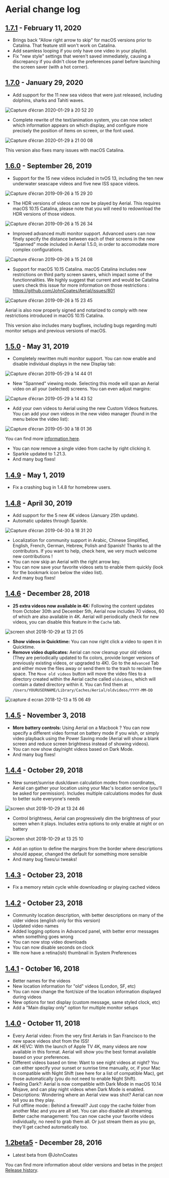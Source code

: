 #  Aerial change log

## [1.7.1](https://github.com/JohnCoates/Aerial/releases/tag/v1.7.1) - February 11, 2020

- Brings back "Allow right arrow to skip" for macOS versions prior to Catalina. That feature still won't work on Catalina.
- Add seamless looping if you only have one video in your playlist.
- Fix "new style" settings that weren't saved immediately, causing a discrepancy if you didn't close the preferences panel before launching the screen saver (with a hot corner).

## [1.7.0](https://github.com/JohnCoates/Aerial/releases/tag/v1.7.0) - January 29, 2020

- Add support for the 11 new sea videos that were just released, including dolphins, sharks and Tahiti waves.

![Capture d’écran 2020-01-29 à 20 52 20](https://user-images.githubusercontent.com/37544189/73392796-ca25cc80-42da-11ea-913a-c4dc1f310710.jpg)

- Complete rewrite of the text/animation system, you can now select which information appears on which display, and configure more precisely the position of items on screen, or the font used. 

![Capture d’écran 2020-01-29 à 21 00 08](https://user-images.githubusercontent.com/37544189/73392613-731ff780-42da-11ea-8421-8149f24be6e1.jpg)

This version also fixes many issues with macOS Catalina.

## [1.6.0](https://github.com/JohnCoates/Aerial/releases/tag/v1.6.0) - September 26, 2019

- Support for the 15 new videos included in tvOS 13, including the ten new underwater seascape videos and five new ISS space videos. 

![Capture d’écran 2019-09-26 à 15 29 20](https://user-images.githubusercontent.com/37544189/65692345-a9224600-e072-11e9-8c60-b0e0e546ad31.jpg)

- The HDR versions of videos can now be played by Aerial. This requires macOS 10.15 Catalina, please note that you will need to redownload the HDR versions of those videos. 

![Capture d’écran 2019-09-26 à 15 26 34](https://user-images.githubusercontent.com/37544189/65692344-a889af80-e072-11e9-8eac-361ba1f5d980.jpg)

- Improved advanced multi monitor support. Advanced users can now finely specify the distance between each of their screens in the new "Spanned" mode included in Aerial 1.5.0, in order to accomodate more complex configurations.

![Capture d’écran 2019-09-26 à 15 24 08](https://user-images.githubusercontent.com/37544189/65692342-a889af80-e072-11e9-81ad-de70c7b2f0a1.jpg)

- Support for macOS 10.15 Catalina. macOS Catalina includes new restrictions on third party screen savers, which impact some of the functionnalities. We highly suggest that current and would be Catalina users check this issue for more information on those restrictions : https://github.com/JohnCoates/Aerial/issues/801

![Capture d’écran 2019-09-26 à 15 23 45](https://user-images.githubusercontent.com/37544189/65692340-a889af80-e072-11e9-8109-cdcd8f55fe86.jpg)

Aerial is also now properly signed and notarized to comply with new restrictions introduced in macOS 10.15 Catalina. 

This version also includes many bugfixes, including bugs regarding multi monitor setups and previous versions of macOS.

## [1.5.0](https://github.com/JohnCoates/Aerial/releases/tag/v1.5.0) - May 31, 2019

- Completely rewritten multi monitor support. You can now enable and disable individual displays in the new Display tab:

![Capture d’écran 2019-05-29 à 14 44 01](https://user-images.githubusercontent.com/37544189/58558340-d116af80-8220-11e9-9081-696d805c1e29.jpg)

- New "Spanned" viewing mode. Selecting this mode will span an Aerial video on all your (selected) screens. You can even adjust margins:

![Capture d’écran 2019-05-29 à 14 43 52](https://user-images.githubusercontent.com/37544189/58558342-d116af80-8220-11e9-8bb0-8d26f1e1b6ed.jpg)

- Add your own videos to Aerial using the new Custom Videos features. You can add your own videos in the new video manager (found in the menu below the video list):

![Capture d’écran 2019-05-30 à 18 01 36](https://user-images.githubusercontent.com/37544189/58646171-24fac480-8305-11e9-98fd-c9ec7ef3a64c.jpg)

You can find more [information here](CustomVideos.md).

- You can now remove a single video from cache by right clicking it.
- Sparkle updated to 1.21.3.
- And many bug fixes!

## [1.4.9](https://github.com/JohnCoates/Aerial/releases/tag/v1.4.9) - May 1, 2019

- Fix a crashing bug in 1.4.8 for homebrew users. 

## [1.4.8](https://github.com/JohnCoates/Aerial/releases/tag/v1.4.8) - April 30, 2019

- Add support for the 5 new 4K videos (January 25th update).
- Automatic updates through Sparkle.

![Capture d’écran 2019-04-30 à 18 31 20](https://user-images.githubusercontent.com/37544189/56977789-4afe3f00-6b76-11e9-9985-1ca1a1866d6b.jpg)

- Localization for community support in Arabic, Chinese Simplified, English, French, German, Hebrew, Polish and Spanish! Thanks to all the contributors. If you want to help, check here, we very much welcome new contributions !
- You can now skip an Aerial with the right arrow key.
- You can now save your favorite videos sets to enable them quickly (look for the bookmark icon below the video list).
- And many bug fixes!

## [1.4.6](https://github.com/JohnCoates/Aerial/releases/tag/v1.4.6) - December 28, 2018

- **25 extra videos now available in 4K:** Following the content updates from October 30th and December 5th, Aerial now includes 70 videos, 60 of which are also available in 4K. Aerial will periodically check for new videos, you can disable this feature in the `Cache` tab.

![screen shot 2018-10-29 at 13 21 05](https://user-images.githubusercontent.com/37544189/47649972-1f76a980-db7f-11e8-910b-1d5d50931ae2.png)

- **Show videos in Quicktime:** You can now right click a video to open it in Quicktime.
- **Remove video duplicates:** Aerial can now cleanup your old videos (They are periodically updated to fix colors, provide longer versions of previously existing videos, or upgraded to 4K). Go to the `Advanced` Tab and either move the files away or send them to the trash to reclaim free space. The `Move old videos` button will move the video files to a directory created within the Aerial cache called `oldvideos`, which will contain a dated directory within it. You can find them at `/Users/YOURUSERNAME/Library/Caches/Aerial/oldvideos/YYYY-MM-DD`

![capture d ecran 2018-12-13 a 15 06 49](https://user-images.githubusercontent.com/37544189/49943901-60394080-fee9-11e8-93b0-3cc68087b70e.png)


## [1.4.5](https://github.com/JohnCoates/Aerial/releases/tag/v1.4.5) - November 3, 2018

- **More battery controls:** Using Aerial on a Macbook ? You can now specify a different video format on battery mode if you wish, or simply video playback using the Power Saving mode (Aerial will show a blank screen and reduce screen brightness instead of showing videos).
- You can now show day/night videos based on Dark Mode.
- And many bug fixes!

## [1.4.4](https://github.com/JohnCoates/Aerial/releases/tag/v1.4.4) - October 29, 2018

- New sunset/sunrise dusk/dawn calculation modes from coordinates, Aerial can gather your location using your Mac's location service (you'll be asked for permission). Includes multiple calculations modes for dusk to better suite everyone's needs

![screen shot 2018-10-29 at 13 24 46](https://user-images.githubusercontent.com/37544189/47649974-1f76a980-db7f-11e8-8339-3f0424652b8c.png)

- Control brightness, Aerial can progressively dim the brightness of your screen when it plays. Includes extra options to only enable at night or on battery

![screen shot 2018-10-29 at 13 25 10](https://user-images.githubusercontent.com/37544189/47649975-200f4000-db7f-11e8-9e8b-f75c4a5ebde4.png)

- Add an option to define the margins from the border where descriptions should appear, changed the default for something more sensible
- And many bug fixes/ui tweaks!

## [1.4.3](https://github.com/JohnCoates/Aerial/releases/tag/v1.4.3) - October 23, 2018

- Fix a memory retain cycle while downloading or playing cached videos

## [1.4.2](https://github.com/JohnCoates/Aerial/releases/tag/v1.4.2) - October 23, 2018

- Community location description, with better descriptions on many of the older videos (english only for this version)
- Updated video names
- Added logging options in Advanced panel, with better error messages when something goes wrong
- You can now stop video downloads
- You can now disable seconds on clock
- We now have a retina(ish) thumbnail in System Preferences

## [1.4.1](https://github.com/JohnCoates/Aerial/releases/tag/v1.4.1) - October 16, 2018

- Better names for the videos
- New location information for "old" videos (London, SF, etc)
- You can now change the font/size of the location information displayed during videos
- New options for text display (custom message, same styled clock, etc)
- Add a "Main display only" option for multiple monitor setups

## [1.4.0](https://github.com/JohnCoates/Aerial/releases/tag/v1.4) - October 11, 2018

- Every Aerial video: From the very first Aerials in San Francisco to the new space videos shot from the ISS!
- 4K HEVC: With the launch of Apple TV 4K, many videos are now available in this format. Aerial will show you the best format available based on your preferences.
- Different videos based on time: Want to see night videos at night? You can either specify your sunset or sunrise time manually, or, if your Mac is compatible with Night Shift (see here for a list of compatible Mac), get those automatically (you do not need to enable Night Shift).
- Feeling Dark?: Aerial is now compatible with Dark Mode in macOS 10.14 Mojave, and can play night videos when Dark Mode is enabled.
- Descriptions: Wondering where an Aerial view was shot? Aerial can now tell you as they play.
- Full offline mode:: Behind a firewall? Just copy the cache folder from another Mac and you are all set. You can also disable all streaming.
Better cache management: You can now cache your favorite videos individually, no need to grab them all. Or just stream them as you go, they'll get cached automatically too.


## [1.2beta5](https://github.com/JohnCoates/Aerial/releases/tag/v1.2beta5) - December 28, 2016

- Latest beta from @JohnCoates

You can find more information about older versions and betas in the project [Release history](https://github.com/JohnCoates/Aerial/releases).
